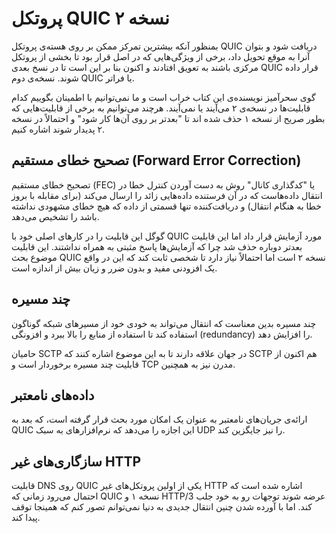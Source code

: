 # پروتکل QUIC نسخه ۲

بمنظور آنکه بیشترین تمرکز ممکن بر روی هسته‌ی پروتکل QUIC دریافت شود و بتوان آنرا به موقع تحویل داد، برخی از ویژگی‌هایی که در اصل قرار بود تا بخشی از پروتکل مرکزی باشند به تعویق افتادند و اکنون بنا بر این است تا در نسخ بعدی QUIC قرار داده شوند. نسخه‌ی دوم QUIC یا فراتر.

گوی سحرآمیز نویسنده‌ی این کتاب‌ خراب است و ما نمی‌توانیم با اطمینان بگوییم کدام قابلیت‌ها در نسخه‌ی ۲ می‌آیند یا نمی‌آیند. هرچند می‌توانیم به برخی از قابلیت‌هایی که بطور صریح از نسخه ۱ حذف شده اند تا "بعدتر بر روی آن‌ها کار شود" و احتمالاً در نسخه ۲ پدیدار شوند اشاره کنیم.

## تصحیح خطای مستقیم (Forward Error Correction)

تصحیح خطای مستقیم (FEC) یا "کدگذاری کانال" روش به دست آوردن کنترل خطا در انتقال داده‌هاست که در آن فرستنده داده‌هایی زائد را ارسال می‌کند (برای مقابله با بروز خطا به هنگام انتقال) و دریافت‌کننده تنها قسمتی از داده که هیچ خطای مشهودی نداشته باشد را تشخیص می‌دهد.

گوگل این قابلیت را در کارهای اصلی خود با QUIC مورد آزمایش قرار داد اما این قابلیت بعدتر دوباره حذف شد چرا که آزمایش‌ها پاسخ مثبتی به همراه نداشتند. این قابلیت موضوع بحث QUIC نسخه ۲ است اما احتمالاً‌ نیاز دارد تا شخصی ثابت کند که این در واقع یک افزودنی مفید و بدون ضرر و زیان بیش از اندازه است.

## چند مسیره

چند مسیره بدین معناست که انتقال می‌تواند به خودی خود از مسیر‌های شبکه گوناگون استفاده کند تا استفاده از منابع را بالا ببرد و افزونگی (redundancy) را افزایش ‌دهد.

حامیان SCTP در جهان علاقه دارند تا به این موضوع اشاره کنند که SCTP هم اکنون از قابلیت چند مسیره  برخوردار است و TCP مدرن نیز به همچنین.

## داده‌های نامعتبر

ارائه‌ی جریان‌های نامعتبر به عنوان یک امکان مورد بحث قرار گرفته است، که بعد به QUIC این اجازه را می‌دهد که نرم‌افزار‌های به سبک UDP را نیز جایگزین کند.

## سازگاری‌های غیر HTTP

قابلیت DNS روی QUIC یکی از اولین پروتکل‌های غیر HTTP اشاره شده است که احتمال می‌رود زمانی که QUIC نسخه ۱ و HTTP/3 عرضه شوند توجهات رو به خود جلب کند. اما با آورده شدن چنین انتقال جدیدی به دنیا نمی‌توانم تصور کنم که همینجا توقف پیدا کند.
